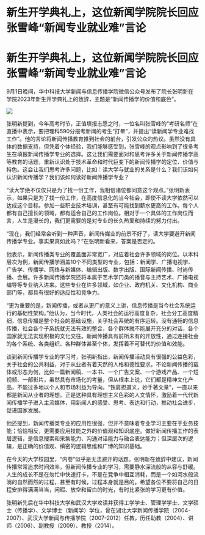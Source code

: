# 新生开学典礼上，这位新闻学院院长回应张雪峰“新闻专业就业难”言论

# 新生开学典礼上，这位新闻学院院长回应张雪峰“新闻专业就业难”言论

9月1日晚间，华中科技大学新闻与信息传播学院微信公众号发布了院长张明新在学院2023年新生开学典礼上的致辞，主题是“新闻传播学的价值和底色”。

![](https://inews.gtimg.com/om_bt/O6NLa_eU_s8kM-V5Eq6lm0jKSO47RHSZGtctZ0KpobxzgAA/1000)

张明新提到，今年高考时节，正值填报志愿之时，一位名叫张雪峰的“考研名师”在直播中表示，要把理科590分报考新闻的考生“打晕”，并提出“读新闻学专业难找工作”。他的言论将新闻传播教育推到社会的前台，引发公众的热议。虽然没有具体的数据支持，但凭着个体经验，我们能够感受到，张雪峰的观点影响到了很多考生在填报新闻传播学专业的选择。这让我们需要面对和思考许多关于新闻传播学高等教育的话题，重新认识处于技术革命和时代巨变下的新闻传播学的定位、价值与特色。这会让我们思考许多问题，比如：读大学与就业的关系是什么？我们该如何认识新闻传播学？我们该如何读好新闻传播学专业？

“读大学绝不仅仅只是为了找一份工作，我相信诸位都同意这个观点。”张明新表示，如果只是为了找一份工作，在高度信息化的当今社会，即使不读大学依然可以达成这个目标。参加一些职业技术培训，甚至有可能找到薪水更高的工作。每个人都有自己擅长的领域，都有适合自己的工作岗位。相对于一个具体的工作岗位而言，人生是漫长的，我们更需要的是对专业的长久热爱和持续的努力付出。

“现在，我们经常会听到一种声音，新闻传媒业的前景不好了，读大学要避开新闻传播学专业。事实果真如此吗？”在张明新看来，答案是否定的。

他表示，新闻传播类专业的覆盖面非常宽广，对应着社会许多领域的岗位。以本科层次为例，新闻传播学涵盖10个不同类型的专业，包括：新闻学、广播电视学、广告学、传播学、网络与新媒体、编辑出版、数字出版、国际新闻传播、时尚传播、会展。许多新闻传播学院还将本属于艺术学门类的播音与主持艺术、广播电视编导等专业纳入进来。这些专业在许多领域，如企业、政府机关、文化机构、商业部门等，都具有很好的适应性和竞争力。

“更为重要的是，新闻传播，或者从更广的意义上讲，信息传播是当今社会系统运行的基础性架构。”他认为，当今时代，人类社会的运行高度复杂，社会分工高度精细，信息传播是整个社会的基础设施，关乎社会系统的有序运转。没有通畅的信息传播，社会各个子系统就无法有效的整合，各个群体就不能展开充分的对话，各个国家就无法实现积极的文化交往。新闻传播具有前所未有的开放性，通过连接社会的各个系统、各类组织、各种群体甚至个体，发挥着不可替代的价值和效能。

谈到新闻传播学专业的学习时，张明新指出，新闻传播活动具有很强的公益色彩，关乎社会的公共利益，对于从业者有着天然的人格和德性要求。不论新闻传播的载体或形态为何，比如一篇新闻稿、一本书、一个广告文案、一个游戏产品、一个短视频、一部影片，虽然具有市场化的考量，但从根本上说，它们都是精神文化产品，不能过多地以个人和市场利益为导向。“铁肩担道义，妙手著文章”，一直以来都是新闻从业者的理想。正是这种具有理想主义色彩的人文情怀，激励着一代代新闻传播学子进入主流媒体，用新闻人的感受、思考、表达和行动，推动社会进步，促进国家发展。

他还提到，新闻传播类专业的应用性很强，但并不意味着专业学习主要在于业务技能；恰恰相反，更需要应用技能之外的价值观和知识底座。做好新闻传播工作的表层逻辑，是信息搜索和采集能力、沟通对话能力与融合表达能力；但深层次的逻辑，是正确的价值观、缜密的逻辑思维和广博的知识基础。

在今天的大学校园里，“内卷”似乎是无法避开的话题。张明新在致辞中建议，新闻传播常常追求时间效率，但新闻传播专业的学习，需要静水深流般的从容与舒缓。人生的成长不是在匆忙中快速打卡，不是在竞争中相互消耗，而是一个如河水般流淌的自然而然的过程，甚至有时候，过程本身就是目的。希望各位不要将自己的日程安排得满满当当，闲暇、放空和留白的时光，有时比紧张的学习更有价值。

张明新先后在华中科技大学和武汉大学攻读并获得工学学士、管理学学士、文学硕士（传播学）、文学博士（新闻学）学位，曾在湖北大学新闻传播学院（2004-2007）、武汉大学新闻与传播学院（2007-2012）任教，历任助教（2004）、讲师（2006）、副教授（2009）、教授（2014）。

